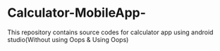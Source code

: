 # Calculator-MobileApp-
This repository contains source codes for calculator app using android studio(Without using Oops &amp; Using Oops)
